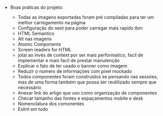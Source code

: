 - Boas práticas do projeto:

  - Todas as imagens exportadas foram pré compiladas para ter um melhor carregamento na página
  - Configuração do next para poder carregar mais rapido tbm
  - HTML Semantico
  - Alt nas imagens
  - Atomic Components
  - Screen readers for HTML
  - jotai ao invés de context por ser mais performatico, facil de implementar e mais
    facil de prestar manutenção
  - Explicar o fato de ter usado o banner como imagem
  - Reduzir o numero de informações com pixel mockado
  - Todos componentes foram construidos se pensando nas sessões, mas de uma forma também que possa ser reutilizado sempre que necessário
  - Anexar link do artigo que uso como organização de componentes
  - Checar tamanho das fontes e espaçamentos mobile e desk
  - Nomenclatura dos comonentes
  - Eslint em tudo
